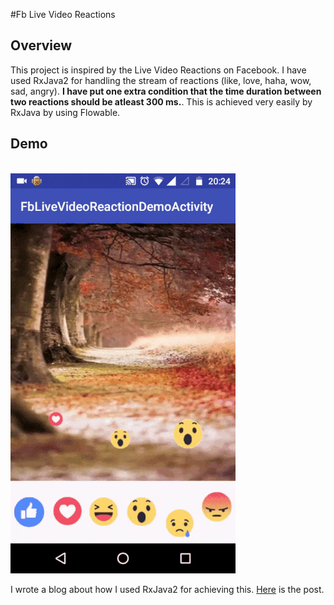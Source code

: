 #Fb Live Video Reactions

## Overview
This project is inspired by the Live Video Reactions on Facebook. I have used RxJava2 for handling the stream of reactions (like, love, haha, wow, sad, angry). **I have put one extra condition that the time duration between two reactions should be atleast 300 ms.**. This is achieved very easily by RxJava by using Flowable<Timed>. 

## Demo
&nbsp; &nbsp; &nbsp; &nbsp; &nbsp; &nbsp; &nbsp; &nbsp; &nbsp; &nbsp; &nbsp; &nbsp; &nbsp; &nbsp; &nbsp; &nbsp; &nbsp; &nbsp; &nbsp; &nbsp; &nbsp; &nbsp; &nbsp; &nbsp; ![](fb_live_video_reactions.gif)

I wrote a blog about how I used RxJava2 for achieving this. [Here](https://medium.com/@anshuljain/rxjava2-demo-1-facebook-live-video-emoticons-streams-10f5211bc62#.mwgmwi7pa) is the post.



